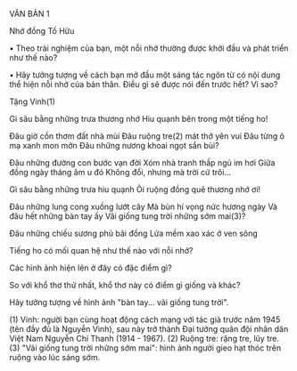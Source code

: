 VĂN BẢN 1

Nhớ đồng
Tố Hữu

• Theo trải nghiệm của bạn, một nỗi nhớ thường được khởi đầu và phát triển như thế nào?

• Hãy tưởng tượng về cách bạn mở đầu một sáng tác ngôn từ có nội dung thể hiện nỗi nhớ của bản thân. Điều gì sẽ được nói đến trước hết? Vì sao?

Tặng Vinh(1)

Gì sâu bằng những trưa thương nhớ
Hiu quạnh bên trong một tiếng ho!

Đâu giờ cồn thơm đất nhà mùi
Đâu ruộng tre(2) mát thở yên vui
Đâu từng ô mạ xanh mon mởn
Đâu những nương khoai ngọt sắn bùi?

Đâu những đường con bước vạn đời
Xóm nhà tranh thấp ngủ im hơi
Giữa đồng ngày tháng âm u đó
Không đổi, nhưng mà trời cứ trôi...

Gì sâu bằng những trưa hiu quạnh
Ôi ruộng đồng quê thương nhớ ơi!

Đâu những lung cong xuồng lướt cây
Mà bùn hí vọng nức hương ngày
Và đâu hết những bàn tay ấy
Vãi giống tung trời những sớm mai(3)?

Đâu những chiều sương phủ bãi đồng
Lửa mềm xao xác ở ven sông

Tiếng ho có mối quan hệ như thế nào với nỗi nhớ?

Các hình ảnh hiện lên ở đây có đặc điểm gì?

So với khổ thơ thứ nhất, khổ thơ này có điểm gì giống và khác?

Hãy tưởng tượng về hình ảnh "bàn tay... vãi giống tung trời".

(1) Vinh: người bạn cùng hoạt động cách mạng với tác giả trước năm 1945 (tên đầy đủ là Nguyễn Vinh), sau này trở thành Đại tướng quân đội nhân dân Việt Nam Nguyễn Chí Thanh (1914 - 1967).
(2) Ruộng tre: rặng tre, lũy tre.
(3) "Vãi giống tung trời những sớm mai": hình ảnh người gieo hạt thóc trên ruộng vào lúc sáng sớm.